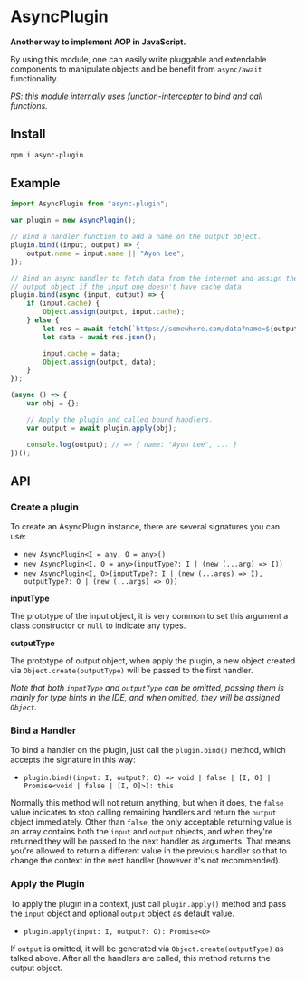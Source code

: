 # AsyncPlugin

**Another way to implement AOP in JavaScript.**

By using this module, one can easily write pluggable and extendable components
to manipulate objects and be benefit from `async/await` functionality.

*PS: this module internally uses [function-intercepter](https://github.com/hyurl/function-intercepter) to bind and call functions.*

## Install

```sh
npm i async-plugin
```

## Example

```typescript
import AsyncPlugin from "async-plugin";

var plugin = new AsyncPlugin();

// Bind a handler function to add a name on the output object.
plugin.bind((input, output) => {
    output.name = input.name || "Ayon Lee";
});

// Bind an async handler to fetch data from the internet and assign them to the
// output object if the input one doesn't have cache data.
plugin.bind(async (input, output) => {
    if (input.cache) {
        Object.assign(output, input.cache);
    } else {
        let res = await fetch(`https://somewhere.com/data?name=${output.name}`);
        let data = await res.json();

        input.cache = data;
        Object.assign(output, data);
    }
});

(async () => {
    var obj = {};

    // Apply the plugin and called bound handlers.
    var output = await plugin.apply(obj);

    console.log(output); // => { name: "Ayon Lee", ... }
})();
```

## API

### Create a plugin

To create an AsyncPlugin instance, there are several signatures you can use:

- `new AsyncPlugin<I = any, O = any>()`
- `new AsyncPlugin<I, O = any>(inputType?: I | (new (...arg) => I))`
- `new AsyncPlugin<I, O>(inputType?: I | (new (...args) => I), outputType?: O | (new (...args) => O))`

**inputType**

The prototype of the input object, it is very common to set this 
argument a class constructor or `null` to indicate any types.

**outputType**

The prototype of output object, when apply the plugin, a new object created via 
`Object.create(outputType)` will be passed to the first handler.

*Note that both `inputType` and `outputType` can be omitted, passing them is*
*mainly for type hints in the IDE, and when omitted, they will be assigned*
*`Object`.*

### Bind a Handler

To bind a handler on the plugin, just call the `plugin.bind()` method, which 
accepts the signature in this way:

- `plugin.bind((input: I, output?: O) => void | false | [I, O] | Promise<void | false | [I, O]>): this`

Normally this method will not return anything, but when it does, the `false` 
value indicates to stop calling remaining handlers and return the `output` 
object immediately. Other than `false`, the only acceptable returning value is 
an array contains both the `input` and `output` objects, and when they're 
returned,they will be passed to the next handler as arguments. That means you're
allowed to return a different value in the previous handler so that to change 
the context in the next handler (however it's not recommended).

### Apply the Plugin

To apply the plugin in a context, just call `plugin.apply()` method and pass the
`input` object and optional `output` object as default value.

- `plugin.apply(input: I, output?: O): Promise<O>`

If `output` is omitted, it will be generated via `Object.create(outputType)` as 
talked above. After all the handlers are called, this method returns the output 
object.